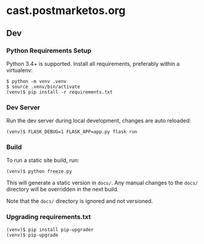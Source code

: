 # cast.postmarketos.org

## Dev

### Python Requirements Setup

Python 3.4+ is supported. Install all requirements, preferably within a virtualenv:

```shell
$ python -m venv .venv
$ source .venv/bin/activate
(venv)$ pip install -r requirements.txt
```

### Dev Server

Run the dev server during local development, changes are auto reloaded:

```shell
(venv)$ FLASK_DEBUG=1 FLASK_APP=app.py flask run
```

### Build

To run a static site build, run:

```shell
(venv)$ python freeze.py
```

This will generate a static version in `docs/`. Any manual changes to the `docs/` directory will be overridden in the next build.

Note that the `docs/` directory is ignored and not versioned.


### Upgrading requirements.txt

```shell
(venv)$ pip install pip-upgrader
(venv)$ pip-upgrade
```
